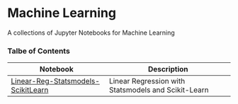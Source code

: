 # Machine Learning
A collections of Jupyter Notebooks for Machine Learning

### Talbe of Contents ###
|Notebook|Description|
|--------------|-----------------------------------|
| [Linear-Reg-Statsmodels-ScikitLearn](./Linear-Reg-Statsmodels-ScikitLearn.ipynb) | Linear Regression with Statsmodels and Scikit-Learn |
